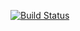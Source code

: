 [![Build Status](https://travis-ci.org/ArtyomGorbackij/lab05.svg?branch=master)](https://travis-ci.org/ArtyomGorbackij/lab05)
